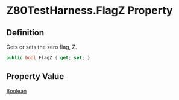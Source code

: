 # Z80TestHarness.FlagZ Property
## Definition

Gets or sets the zero flag, Z.

```c#
public bool FlagZ { get; set; }
```

## Property Value

[Boolean](https://learn.microsoft.com/en-gb/dotnet/api/System.Boolean)
